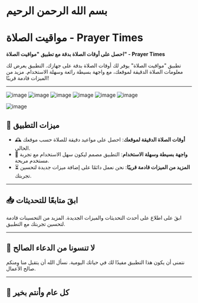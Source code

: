 # بسم الله الرحمن الرحيم

# **مواقيت الصلاة - Prayer Times**

**احصل على أوقات الصلاة بدقة مع تطبيق "مواقيت الصلاة" - Prayer Times**

تطبيق "مواقيت الصلاة" يوفر لك أوقات الصلاة بدقة على جهازك. التطبيق يعرض لك معلومات الصلاة الدقيقة لموقعك، مع واجهة بسيطة رائعة وسهلة الاستخدام. مزيد من الميزات قادمة قريبًا!

---

![image](https://github.com/user-attachments/assets/8404074d-3145-45cd-bd20-29bf9c5c83ab)
![image](https://github.com/user-attachments/assets/433e4f54-7102-4a56-bd16-739d30dd827e)
![image](https://github.com/user-attachments/assets/194a883a-e157-4515-b2bc-9c7662b7238d)
![image](https://github.com/user-attachments/assets/a959222c-8567-4f3e-9f85-1cda411bc2cf)
![image](https://github.com/user-attachments/assets/ba852073-1ede-438c-8e61-3560a8b4851d)
![image](https://github.com/user-attachments/assets/b6477477-b605-4b24-bdcd-967c1399df46)

![image](https://github.com/user-attachments/assets/37afe470-5bba-472e-abb5-0d46ef9eea73)

## 🌟 **ميزات التطبيق**

- 🕰️ **أوقات الصلاة الدقيقة لموقعك**: احصل على مواعيد دقيقة للصلاة حسب موقعك الحالي.
- 📱 **واجهة بسيطة وسهلة الاستخدام**: التطبيق مصمم ليكون سهل الاستخدام مع تجربة مستخدم مريحة.
- ⏳ **المزيد من الميزات قادمة قريبًا**: نحن نعمل دائمًا على إضافة ميزات جديدة لتحسين تجربتك.

---

## 📥 **ابقَ متابعًا للتحديثات**

ابقَ على اطلاع على أحدث التحديثات والميزات الجديدة. المزيد من التحسينات قادمة لتحسين تجربتك مع التطبيق.

---

## 🙏 **لا تنسونا من الدعاء الصالح**

نتمنى أن يكون هذا التطبيق مفيدًا لك في حياتك اليومية. نسأل الله أن يتقبل منا ومنكم صالح الأعمال.

---

## 🎉 **كل عام وأنتم بخير**
